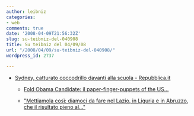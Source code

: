 ```yaml
---
author: leibniz
categories:
- web
comments: true
date: '2008-04-09T21:56:32Z'
slug: su-teibniz-del-040908
title: Su teibniz del 04/09/08
url: "/2008/04/09/su-teibniz-del-040908/"
wordpress_id: 2737

---
```

* [Sydney, catturato coccodrillo davanti alla scuola - Repubblica.it](http://feeds.feedburner.com/~r/teibniz/~3/267067811/31251189)

	
  * [Fold Obama Candidate: il paper-finger-puppets of the US...](http://feeds.feedburner.com/~r/teibniz/~3/266820943/31213531)

	
  * ["Mettiamola così: diamoci da fare nel Lazio, in Liguria e in Abruzzo, che il risultato pieno al..."](http://feeds.feedburner.com/~r/teibniz/~3/266806737/31213082)



